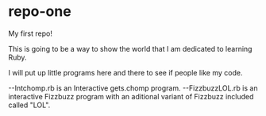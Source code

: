 # repo-one
My first repo!

This is going to be a way to show the world that I am dedicated to learning Ruby.

I will put up little programs here and there to see if people like my code.

--Intchomp.rb is an Interactive gets.chomp program.
--FizzbuzzLOL.rb is an interactive Fizzbuzz program with an aditional variant of Fizzbuzz included called "LOL".


